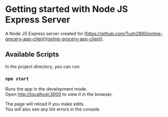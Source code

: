 # Getting started with Node JS Express Server

A Node JS Express server created for [https://github.com/Tush2890/online-grocery-app-client](online-grocery-app-client).

## Available Scripts

In the project directory, you can run:

### `npm start`

Runs the app in the development mode.\
Open [http://localhost:3000](http://localhost:3000) to view it in the browser.

The page will reload if you make edits.\
You will also see any lint errors in the console.

